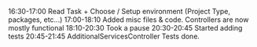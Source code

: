 16:30-17:00     Read Task + Choose / Setup environment (Project Type, packages, etc...)
17:00-18:10     Added misc files & code. Controllers are now mostly functional
18:10-20:30		Took a pause
20:30-20:45		Started adding tests
20:45-21:45		AdditionalServicesController Tests done.
